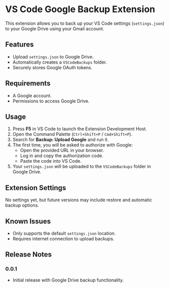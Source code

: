 # VS Code Google Backup Extension

This extension allows you to back up your VS Code settings (`settings.json`) to your Google Drive using your Gmail account.

## Features

- Upload `settings.json` to Google Drive.
- Automatically creates a `VSCodeBackups` folder.
- Securely stores Google OAuth tokens.

## Requirements

- A Google account.
- Permissions to access Google Drive.

## Usage

1. Press **F5** in VS Code to launch the Extension Development Host.
2. Open the Command Palette (`Ctrl+Shift+P` / `Cmd+Shift+P`).
3. Search for **Backup: Upload Google** and run it.
4. The first time, you will be asked to authorize with Google:
   - Open the provided URL in your browser.
   - Log in and copy the authorization code.
   - Paste the code into VS Code.
5. Your `settings.json` will be uploaded to the `VSCodeBackups` folder in Google Drive.

## Extension Settings

No settings yet, but future versions may include restore and automatic backup options.

## Known Issues

- Only supports the default `settings.json` location.
- Requires internet connection to upload backups.

## Release Notes

### 0.0.1

- Initial release with Google Drive backup functionality.
